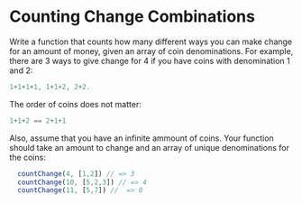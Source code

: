# Counting Change Combinations

Write a function that counts how many different ways you can make change for an amount of money, given an array of coin denominations. For example, there are 3 ways to give change for 4 if you have coins with denomination 1 and 2:

```javascript
1+1+1+1, 1+1+2, 2+2.
```

The order of coins does not matter:

```javascript
1+1+2 == 2+1+1
```

Also, assume that you have an infinite ammount of coins.
Your function should take an amount to change and an array of unique denominations for the coins:

```javascript
  countChange(4, [1,2]) // => 3
  countChange(10, [5,2,3]) // => 4
  countChange(11, [5,7]) //  => 0
```
